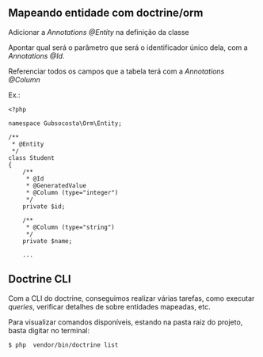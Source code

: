 ## Mapeando entidade com doctrine/orm

Adicionar a _Annotations_ _@Entity_ na definição da classe

Apontar qual será o parâmetro que será o identificador único dela, com a _Annotations_ _@Id_.

Referenciar todos os campos que a tabela terá com a _Annotations_ _@Column_

Ex.:
```
<?php

namespace Gubsocosta\Orm\Entity;

/**
 * @Entity
 */
class Student
{
    /**
     * @Id
     * @GeneratedValue
     * @Column (type="integer")
     */
    private $id;

    /**
     * @Column (type="string")
     */
    private $name;

    ...
```

## Doctrine CLI
Com a CLI do doctrine, conseguimos realizar várias tarefas, como executar _queries_, verificar detalhes de sobre entidades mapeadas, etc.

Para visualizar comandos disponíveis, estando na pasta raiz do projeto, basta digitar no terminal:
```
$ php  vendor/bin/doctrine list
```
